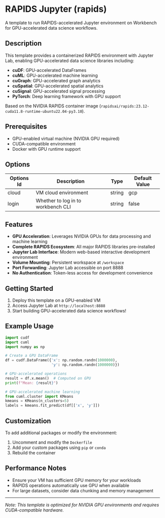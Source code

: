 # RAPIDS Jupyter (rapids)

A template to run RAPIDS-accelerated Jupyter environment on Workbench for GPU-accelerated data science workflows.

## Description

This template provides a containerized RAPIDS environment with Jupyter Lab, enabling GPU-accelerated data science libraries including:
- **cuDF**: GPU-accelerated DataFrames
- **cuML**: GPU-accelerated machine learning
- **cuGraph**: GPU-accelerated graph analytics  
- **cuSpatial**: GPU-accelerated spatial analytics
- **cuSignal**: GPU-accelerated signal processing
- **PyTorch**: Deep learning framework with GPU support

Based on the NVIDIA RAPIDS container image (`rapidsai/rapids:23.12-cuda11.8-runtime-ubuntu22.04-py3.10`).

## Prerequisites

- GPU-enabled virtual machine (NVIDIA GPU required)
- CUDA-compatible environment
- Docker with GPU runtime support

## Options

| Options Id | Description | Type | Default Value |
|-----|-----|-----|-----|
| cloud | VM cloud environment | string | gcp |
| login | Whether to log in to workbench CLI | string | false |

## Features

- **GPU Acceleration**: Leverages NVIDIA GPUs for data processing and machine learning
- **Complete RAPIDS Ecosystem**: All major RAPIDS libraries pre-installed
- **Jupyter Lab Interface**: Modern web-based interactive development environment
- **Volume Mounting**: Persistent workspace at `/workspace`
- **Port Forwarding**: Jupyter Lab accessible on port 8888
- **No Authentication**: Token-less access for development convenience

## Getting Started

1. Deploy this template on a GPU-enabled VM
2. Access Jupyter Lab at `http://localhost:8888`
3. Start building GPU-accelerated data science workflows!

## Example Usage

```python
import cudf
import cuml
import numpy as np

# Create a GPU DataFrame
df = cudf.DataFrame({'x': np.random.randn(1000000), 
                     'y': np.random.randn(1000000)})

# GPU-accelerated operations
result = df.x.mean()  # Computed on GPU
print(f"Mean: {result}")

# GPU-accelerated machine learning
from cuml.cluster import KMeans
kmeans = KMeans(n_clusters=5)
labels = kmeans.fit_predict(df[['x', 'y']])
```

## Customization

To add additional packages or modify the environment:

1. Uncomment and modify the `Dockerfile` 
2. Add your custom packages using `pip` or `conda`
3. Rebuild the container

## Performance Notes

- Ensure your VM has sufficient GPU memory for your workloads
- RAPIDS operations automatically use GPU when available
- For large datasets, consider data chunking and memory management

---

*Note: This template is optimized for NVIDIA GPU environments and requires CUDA-compatible hardware.*
